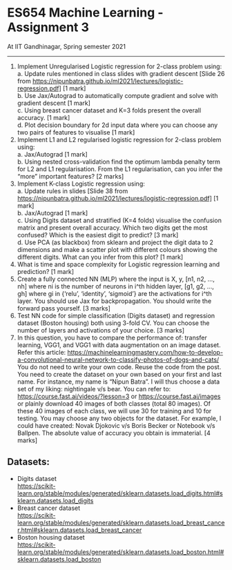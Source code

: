 # ES654 Machine Learning - Assignment 3
At IIT Gandhinagar, Spring semester 2021

---

1. Implement Unregularised Logistic regression for 2-class problem using: \
    a. Update rules mentioned in class slides with gradient descent [Slide 26 from https://nipunbatra.github.io/ml2021/lectures/logistic-regression.pdf] [1 mark] \
    b. Use Jax/Autograd to automatically compute gradient and solve with gradient descent [1 mark] \
    c. Using breast cancer dataset and K=3 folds present the overall accuracy. [1 mark] \
    d. Plot decision boundary for 2d input data where you can choose any two pairs of features to visualise [1 mark]
2. Implement L1 and L2 regularised logistic regression for 2-class problem using: \
    a. Jax/Autograd [1 mark] \
    b. Using nested cross-validation find the optimum lambda penalty term for L2 and L1 regularisation. From the L1 regularisation, can you infer the “more” important features? [2 marks]
3. Implement K-class Logistic regression using: \
    a. Update rules in slides [Slide 38 from https://nipunbatra.github.io/ml2021/lectures/logistic-regression.pdf] [1 mark] \
    b. Jax/Autograd [1 mark] \
    c. Using Digits dataset and stratified (K=4 folds) visualise the confusion matrix and present overall accuracy. Which two digits get the most confused? Which is the easiest digit to predict?  [3 mark] \
    d. Use PCA (as blackbox) from sklearn and project the digit data to 2 dimensions and make a scatter plot with different colours showing the different digits. What can you infer from this plot? [1 mark]
4. What is time and space complexity for Logistic regression learning and prediction? [1 mark]
5. Create a fully connected NN (MLP) where the input is X, y, [n1, n2, …, nh] where ni is the number of neurons in i^th hidden layer, [g1, g2, …, gh] where gi in {‘relu’, ‘identity’, ‘sigmoid’} are the activations for i^th layer. You should use Jax for backpropagation. You should write the forward pass yourself. [3 marks]
6. Test NN code for simple classification (Digits dataset)  and regression dataset (Boston housing) both using 3-fold CV. You can choose the number of layers and activations of your choice. [3 marks]
7. In this question, you have to compare the performance of: transfer learning, VGG1, and VGG1 with data augmentation on an image dataset. Refer this article: https://machinelearningmastery.com/how-to-develop-a-convolutional-neural-network-to-classify-photos-of-dogs-and-cats/ You do not need to write your own code. Reuse the code from the post. You need to create the dataset on your own based on your first and last name. For instance, my name is “Nipun Batra”. I will thus choose a data set of my liking: nightingale v/s bear. You can refer to: https://course.fast.ai/videos/?lesson=3 or https://course.fast.ai/images or plainly download 40 images of both classes (total 80 images). Of these 40 images of each class, we will use 30 for training and 10 for testing.  You may choose any two objects for the dataset. For example, I could have created: Novak Djokovic v/s Boris Becker or Notebook v/s Ballpen. The absolute value of accuracy you obtain is immaterial. [4 marks]


## Datasets:
+ Digits dataset \
https://scikit-learn.org/stable/modules/generated/sklearn.datasets.load_digits.html#sklearn.datasets.load_digits
+ Breast cancer dataset \
https://scikit-learn.org/stable/modules/generated/sklearn.datasets.load_breast_cancer.html#sklearn.datasets.load_breast_cancer
+ Boston housing dataset \
https://scikit-learn.org/stable/modules/generated/sklearn.datasets.load_boston.html#sklearn.datasets.load_boston





